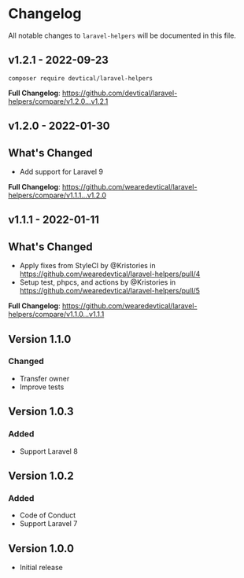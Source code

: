 # Changelog

All notable changes to `laravel-helpers` will be documented in this file.

## v1.2.1 - 2022-09-23

`composer require devtical/laravel-helpers`

**Full Changelog**: https://github.com/devtical/laravel-helpers/compare/v1.2.0...v1.2.1

## v1.2.0 - 2022-01-30

## What's Changed

- Add support for Laravel 9

**Full Changelog**: https://github.com/wearedevtical/laravel-helpers/compare/v1.1.1...v1.2.0

## v1.1.1 - 2022-01-11

## What's Changed

- Apply fixes from StyleCI by @Kristories in https://github.com/wearedevtical/laravel-helpers/pull/4
- Setup test, phpcs, and actions by @Kristories in https://github.com/wearedevtical/laravel-helpers/pull/5

**Full Changelog**: https://github.com/wearedevtical/laravel-helpers/compare/v1.1.0...v1.1.1

## Version 1.1.0

### Changed

- Transfer owner
- Improve tests

## Version 1.0.3

### Added

- Support Laravel 8

## Version 1.0.2

### Added

- Code of Conduct
- Support Laravel 7

## Version 1.0.0

- Initial release
